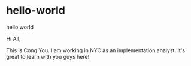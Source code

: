 # hello-world
hello world


Hi All,

This is Cong You. I am working in NYC as an implementation analyst. It's great to learn with you guys here!
